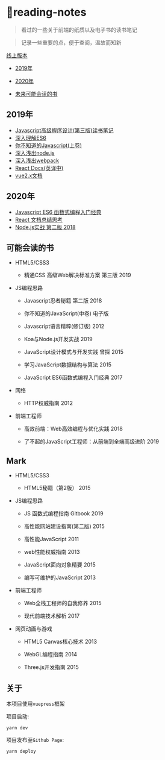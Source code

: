 # :book:reading-notes

> 看过的一些关于前端的纸质以及电子书的读书笔记

> 记录一些重要的点，便于查阅，温故而知新

[线上版本](https://xblcity.github.io/reading-notes)

- [2019年](#zzz2019年)

- [2020年](#zzz2020年)

- [未来可能会读的书](#zzz未来可能会读的书)

## 2019年
     
- [Javascript高级程序设计(第三版)读书笔记](https://github.com/xblcity/reading-notes/blob/master/books19/professional-javascript.md)
- [深入理解ES6](https://github.com/xblcity/reading-notes/blob/master/books19/understanding-es6.md)
- [你不知道的Javascript(上卷)](https://github.com/xblcity/reading-notes/blob/master/books19/you-don't-know-js1.md)
- [深入浅出node.js](https://github.com/xblcity/reading-notes/blob/master/books19/understanding-node.md)
- [深入浅出webpack](https://github.com/xblcity/reading-notes/blob/master/books19/understanding-webpack.md)
- [React Docs(英译中)](https://github.com/xblcity/reading-notes/blob/master/books19/react.md)
- [vue2.x文档](https://github.com/xblcity/reading-notes/blob/master/books19/vue.md)
    
## 2020年
     
- [Javascript ES6 函数式编程入门经典](https://github.com/xblcity/reading-notes/blob/master/books20/functional-javascript.md)
- [React 文档总结思考](https://github.com/xblcity/reading-notes/blob/master/books20/react20.md)
- [Node.js实战 第二版 2018](https://github.com/xblcity/reading-notes/blob/master/books20/node-in-action.md)
    
## 可能会读的书

- HTML5/CSS3

  - 精通CSS 高级Web解决标准方案 第三版 2019
  
- JS编程思路

  - Javascript忍者秘籍 第二版 2018

  - 你不知道的JavaScript(中卷) 电子版

  - Javascript语言精粹(修订版) 2012

  - Koa与Node.js开发实战 2019

  - JavaScript设计模式与开发实践 曾探 2015

  - 学习JavaScript数据结构与算法 2015

  - JavaScript ES6函数式编程入门经典 2017

- 网络

  - HTTP权威指南 2012
  
- 前端工程师

  - 高效前端：Web高效编程与优化实践 2018

  - 了不起的JavaScript工程师：从前端到全端高级进阶 2019

## Mark

- HTML5/CSS3

  - HTML5秘籍（第2版） 2015

- JS编程思路

  - JS 函数式编程指南 Gitbook 2019

  - 高性能网站建设指南(第二版) 2015

  - 高性能JavaScript 2011

  - web性能权威指南 2013

  - JavaScript面向对象精要 2015

  - 编写可维护的JavaScript 2013
  
- 前端工程师

  - Web全栈工程师的自我修养 2015

  - 现代前端技术解析 2017

- 网页动画与游戏

  - HTML5 Canvas核心技术 2013

  - WebGL编程指南 2014

  - Three.js开发指南 2015

## 关于

本项目使用`vuepress`框架

项目启动:

`yarn dev`

项目发布至`Github Page`:

`yarn deploy`
